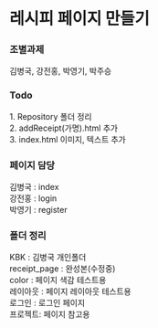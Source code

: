 # 레시피 페이지 만들기

<h3>조별과제</h3>
김병국, 강전홍, 박영기, 박주승

<h3>Todo</h3>
1. Repository 폴더 정리<br>
2. addReceipt(가명).html 추가<br>
3. index.html 이미지, 텍스트 추가<br>

<h3>페이지 담당</h3>
김병국 : index<br>
강전홍 : login<br>
박영기 : register<br>

<h3>폴더 정리</h3>
KBK : 김병국 개인폴더<br>
receipt_page : 완성본(수정중)<br>
color : 페이지 색감 테스트용<br>
레이아웃 : 페이지 레이아웃 테스트용<br>
로그인 : 로그인 페이지<br>
프로젝트: 페이지 참고용<br>
